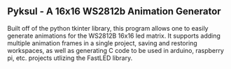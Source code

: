 ## Pyksul - A 16x16 WS2812b Animation Generator

Built off of the python tkinter library, this program allows one to easily generate animations for the WS2812B 16x16 led matrix. It supports adding multiple animation frames in a single project, saving and restoring workspaces, as well as generating C code to be used in arduino, raspberry pi, etc. projects utlizing the FastLED library. 
